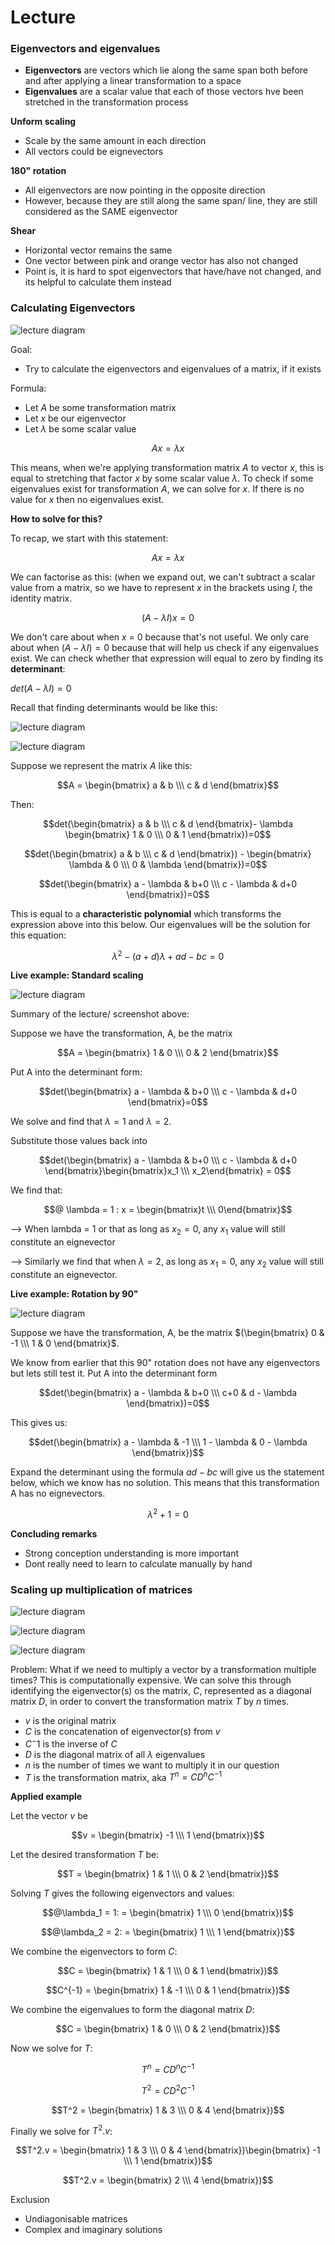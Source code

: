 # Lecture

### Eigenvectors and eigenvalues 

* **Eigenvectors** are vectors which lie along the same span both before and after applying a linear transformation to a space
* **Eigenvalues** are a scalar value that each of those vectors hve been stretched in the transformation process 

**Unform scaling**

* Scale by the same amount in each direction 
* All vectors could be eignevectors

**180" rotation**

* All eigenvectors are now pointing in the opposite direction 
* However, because they are still along the same span/ line, they are still considered as the SAME eigenvector

**Shear**

* Horizontal vector remains the same 
* One vector between pink and orange vector has also not changed 
* Point is, it is hard to spot eigenvectors that have/have not changed, and its helpful to calculate them instead 

### Calculating Eigenvectors 

![lecture diagram](imgs/w5_lecture3.png)

Goal: 

* Try to calculate the eigenvectors and eigenvalues of a matrix, if it exists 

Formula:

* Let $A$ be some transformation matrix
* Let $x$ be our eigenvector 
* Let $\lambda$ be some scalar value 

$$Ax = \lambda x$$

This means, when we're applying transformation matrix $A$ to vector $x$, this is equal to stretching that factor $x$ by some scalar value $\lambda$. To check if some eigenvalues exist for transformation $A$, we can solve for $x$. If there is no value for $x$ then no eigenvalues exist.

**How to solve for this?**

To recap, we start with this statement: 

$$Ax = \lambda x$$

We can factorise as this: (when we expand out, we can't subtract a scalar value from a matrix, so we have to represent $x$ in the brackets using $I$, the identity matrix.

$$(A - \lambda I)x = 0$$

We don't care about when $x$ = 0 because that's not useful. We only care about when $(A-\lambda I) = 0$ because that will help us check if any eigenvalues exist. We can check whether that expression will equal to zero by finding its **determinant**:

$det(A-\lambda I) = 0$

Recall that finding determinants would be like this: 

![lecture diagram](imgs/w5_lecture1.jpg)

![lecture diagram](imgs/w5_lecture2.webp)

Suppose we represent the matrix $A$ like this:

$$A = \begin{bmatrix} a & b \\\ c & d \end{bmatrix}$$

Then:

$$det(\begin{bmatrix} a & b \\\ c & d \end{bmatrix}- \lambda \begin{bmatrix} 1 & 0 \\\ 0 & 1 \end{bmatrix})=0$$

$$det(\begin{bmatrix} a & b \\\ c & d \end{bmatrix}) - \begin{bmatrix} \lambda & 0 \\\ 0 & \lambda \end{bmatrix})=0$$

$$det(\begin{bmatrix} a - \lambda & b+0 \\\ c - \lambda & d+0 \end{bmatrix})=0$$

This is equal to a **characteristic polynomial** which transforms the expression above into this below. Our eigenvalues will be the solution for this equation:

$$\lambda^2 - (a+d)\lambda + ad - bc = 0$$

**Live example: Standard scaling**

![lecture diagram](imgs/w5_lecture4.png)

Summary of the lecture/ screenshot above:

Suppose we have the transformation, A, be the matrix 

$$A = \begin{bmatrix} 1 & 0 \\\ 0 & 2 \end{bmatrix}$$

Put A into the determinant form:

$$det(\begin{bmatrix} a - \lambda & b+0 \\\ c - \lambda & d+0 \end{bmatrix}=0$$

We solve and find that $\lambda=1$ and $\lambda=2$.

Substitute those values back into 

$$det(\begin{bmatrix} a - \lambda & b+0 \\\ c - \lambda & d+0 \end{bmatrix}\begin{bmatrix}x_1 \\\ x_2\end{bmatrix} = 0$$

We find that:

$$@ \lambda = 1 : x = \begin{bmatrix}t \\\ 0\end{bmatrix}$$

--> When lambda = 1 or that as long as $x_2 = 0$, any $x_1$ value will still constitute an eignevector

--> Similarly we find that when $\lambda = 2$, as long as $x_1 = 0$, any $x_2$ value will still constitute an eignevector.

**Live example: Rotation by 90"**

![lecture diagram](imgs/w5_lecture5.png)

Suppose we have the transformation, A, be the matrix $(\begin{bmatrix} 0 & -1 \\\ 1 & 0 \end{bmatrix}$.

We know from earlier that this 90" rotation does not have any eigenvectors but lets still test it. Put A into the determinant form 

$$det(\begin{bmatrix} a - \lambda & b+0 \\\ c+0 & d - \lambda \end{bmatrix})=0$$

This gives us: 

$$det(\begin{bmatrix} a - \lambda & -1 \\\ 1 - \lambda & 0 - \lambda \end{bmatrix})$$

Expand the determinant using the formula $ad - bc$ will give us the statement below, which we know has no solution. This means that this transformation A has no eignevectors. 

$$\lambda^2 +1 = 0$$ 

**Concluding remarks**

* Strong conception understanding is more important 
* Dont really need to learn to calculate manually by hand

### Scaling up multiplication of matrices

![lecture diagram](imgs/w5_lecture6.png)

![lecture diagram](imgs/w5_lecture7.png) 

![lecture diagram](imgs/w5_lecture8.png)

Problem: What if we need to multiply a vector by a transformation multiple times? This is computationally expensive. We can solve this through identifying the eigenvector(s) os the matrix, $C$, represented as a diagonal matrix $D$, in order to convert the transformation matrix $T$ by $n$ times.

* $v$ is the original matrix
* $C$ is the concatenation of eigenvector(s) from $v$ 
* $C^-1$ is the inverse of $C$
* $D$ is the diagonal matrix of all $\lambda$ eigenvalues
* $n$ is the number of times we want to multiply it in our question 
* $T$ is the transformation matrix, aka $T^n = CD^nC^{-1}$

**Applied example**

Let the vector $v$ be

$$v = \begin{bmatrix} -1 \\\ 1 \end{bmatrix})$$

Let the desired transformation $T$ be:

$$T = \begin{bmatrix} 1 & 1 \\\ 0 & 2 \end{bmatrix})$$

Solving $T$ gives the following eigenvectors and values:

$$@\lambda_1 = 1: = \begin{bmatrix} 1 \\\ 0 \end{bmatrix})$$

$$@\lambda_2 = 2: = \begin{bmatrix} 1 \\\ 1 \end{bmatrix})$$ 

We combine the eigenvectors to form $C$:

$$C = \begin{bmatrix} 1 & 1 \\\ 0 & 1 \end{bmatrix})$$

$$C^{-1} = \begin{bmatrix} 1 & -1 \\\ 0 & 1 \end{bmatrix})$$

We combine the eigenvalues to form the diagonal matrix $D$:

$$C = \begin{bmatrix} 1 & 0 \\\ 0 & 2 \end{bmatrix})$$

Now we solve for $T$:

$$T^n = CD^nC^{-1}$$

$$T^2 = CD^2C^{-1}$$

$$T^2 = \begin{bmatrix} 1 & 3 \\\ 0 & 4 \end{bmatrix})$$

Finally we solve for $T^2.v$:

$$T^2.v = \begin{bmatrix} 1 & 3 \\\ 0 & 4 \end{bmatrix})\begin{bmatrix} -1 \\\ 1 \end{bmatrix})$$

$$T^2.v = \begin{bmatrix} 2 \\\ 4 \end{bmatrix})$$

Exclusion

* Undiagonisable matrices
* Complex and imaginary solutions

